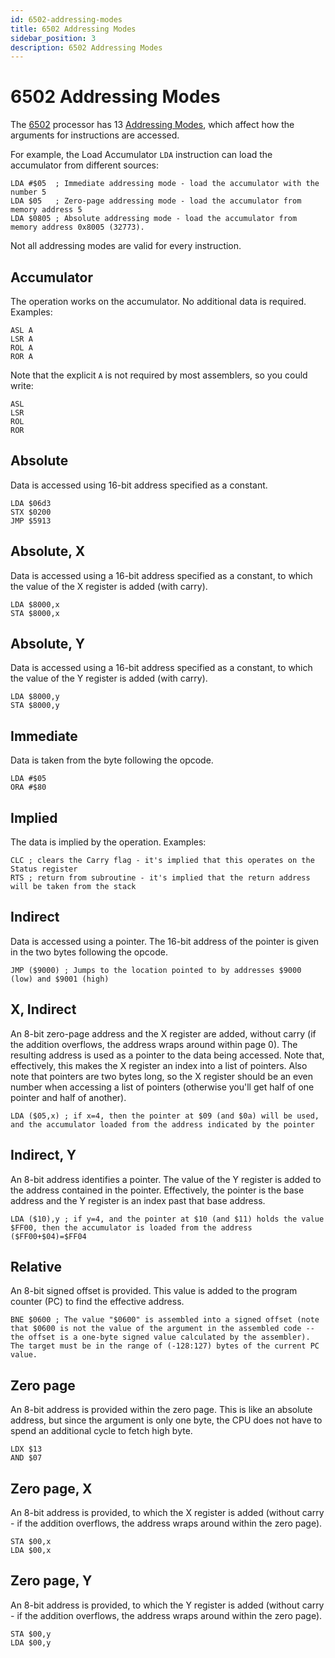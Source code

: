 ```yaml
---
id: 6502-addressing-modes
title: 6502 Addressing Modes
sidebar_position: 3
description: 6502 Addressing Modes
---
```


# 6502 Addressing Modes

The [6502](./6502.md) processor has 13 [Addressing Modes](/E-ComputerArchitecture/addressing-mode.md), which affect how the arguments for instructions are accessed.

For example, the Load Accumulator `LDA` instruction can load the accumulator from different sources:

```assembly
LDA #$05  ; Immediate addressing mode - load the accumulator with the number 5
LDA $05   ; Zero-page addressing mode - load the accumulator from memory address 5
LDA $0805 ; Absolute addressing mode - load the accumulator from memory address 0x8005 (32773).
```

Not all addressing modes are valid for every instruction.

## Accumulator

The operation works on the accumulator. No additional data is required. Examples:

```text
ASL A
LSR A
ROL A
ROR A
```

Note that the explicit `A` is not required by most assemblers, so you could write:

```text
ASL
LSR
ROL
ROR
```

## Absolute

Data is accessed using 16-bit address specified as a constant.

```assembly
LDA $06d3
STX $0200
JMP $5913
```

## Absolute, X

Data is accessed using a 16-bit address specified as a constant, to which the value of the X register is added (with carry).

```assembly
LDA $8000,x
STA $8000,x
```

## Absolute, Y

Data is accessed using a 16-bit address specified as a constant, to which the value of the Y register is added (with carry).

```assembly
LDA $8000,y
STA $8000,y
```

## Immediate

Data is taken from the byte following the opcode.

```assembly
LDA #$05
ORA #$80
```

## Implied

The data is implied by the operation. Examples:

```assembly
CLC ; clears the Carry flag - it's implied that this operates on the Status register
RTS ; return from subroutine - it's implied that the return address will be taken from the stack
```

## Indirect

Data is accessed using a pointer. The 16-bit address of the pointer is given in the two bytes following the opcode.

```assembly
JMP ($9000) ; Jumps to the location pointed to by addresses $9000 (low) and $9001 (high)
```

## X, Indirect

An 8-bit zero-page address and the X register are added, without carry (if the addition overflows, the address wraps around within page 0). The resulting address is used as a pointer to the data being accessed. Note that, effectively, this makes the X register an index into a list of pointers. Also note that pointers are two bytes long, so the X register should be an even number when accessing a list of pointers (otherwise you'll get half of one pointer and half of another).

```assembly
LDA ($05,x) ; if x=4, then the pointer at $09 (and $0a) will be used, and the accumulator loaded from the address indicated by the pointer
```

## Indirect, Y

An 8-bit address identifies a pointer. The value of the Y register is added to the address contained in the pointer. Effectively, the pointer is the base address and the Y register is an index past that base address.

```assembly
LDA ($10),y ; if y=4, and the pointer at $10 (and $11) holds the value $FF00, then the accumulator is loaded from the address ($FF00+$04)=$FF04
```

## Relative

An 8-bit signed offset is provided. This value is added to the program counter (PC) to find the effective address.

```assembly
BNE $0600 ; The value "$0600" is assembled into a signed offset (note that $0600 is not the value of the argument in the assembled code -- the offset is a one-byte signed value calculated by the assembler). The target must be in the range of (-128:127) bytes of the current PC value.
```

## Zero page

An 8-bit address is provided within the zero page. This is like an absolute address, but since the argument is only one byte, the CPU does not have to spend an additional cycle to fetch high byte.

```assembly
LDX $13
AND $07
```

## Zero page, X

An 8-bit address is provided, to which the X register is added (without carry - if the addition overflows, the address wraps around within the zero page).

```assembly
STA $00,x
LDA $00,x
```

## Zero page, Y

An 8-bit address is provided, to which the Y register is added (without carry - if the addition overflows, the address wraps around within the zero page).

```assembly
STA $00,y
LDA $00,y
```
